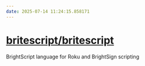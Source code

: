 ```yaml
---
date: 2025-07-14 11:24:15.858171
---
```


# [britescript/britescript](https://github.com/britescript/britescript)

BrightScript language for Roku and BrightSign scripting